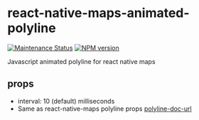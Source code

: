 # react-native-maps-animated-polyline
[![Maintenance Status][status-image]][status-url] [![NPM version][npm-image]][npm-url]

Javascript animated polyline for react native maps

## props
- interval: 10 (default) milliseconds
- Same as react-native-maps polyline props [polyline-doc-url]


[status-image]: https://img.shields.io/badge/status-maintained-brightgreen.svg
[status-url]: https://github.com/shameemz/react-native-maps-animated-polyline

[npm-image]: https://img.shields.io/npm/v/react-native-maps-animated-polyline.svg
[npm-url]: https://www.npmjs.com/package/react-native-maps-animated-polyline

[polyline-doc-url]: https://github.com/react-community/react-native-maps/blob/master/docs/polyline.md
